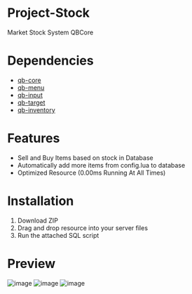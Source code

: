 # Project-Stock
Market Stock System QBCore

# Dependencies
* [qb-core](https://github.com/qbcore-framework/qb-core)
* [qb-menu](https://github.com/qbcore-framework/qb-menu)
* [qb-input](https://github.com/qbcore-framework/qb-input)
* [qb-target](https://github.com/qbcore-framework/qb-target)
* [qb-inventory](https://github.com/qbcore-framework/qb-inventory)
# Features
* Sell and Buy Items based on stock in Database
* Automatically add more items from config.lua to database
* Optimized Resource (0.00ms Running At All Times)

# Installation
1) Download ZIP
2) Drag and drop resource into your server files
3) Run the attached SQL script

# Preview
![image](https://github.com/user-attachments/assets/30b19fbd-b07c-40e1-b978-cbaf58968c56) ![image](https://github.com/user-attachments/assets/d8d30ed4-e252-49e9-be02-ab5165dfb7d2) ![image](https://github.com/user-attachments/assets/ef253fc4-681d-45c9-a3db-9535f1d4b649)

